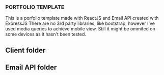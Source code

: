 ### PORTFOLIO TEMPLATE

This is a porfolio template made with ReactJS and Email API created with ExpressJS
There are no 3rd party libraries, like bootstrap, however I've used media queries to achieve mobile view. Still it might be ommited on some devices as it hasn't been tested. 

## Client folder


## Email API folder
 

